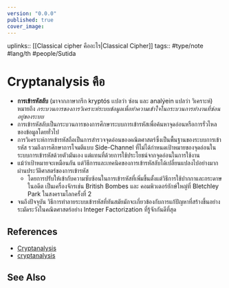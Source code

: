 ```yaml
---
version: "0.0.0"
published: true
cover_image:
---
```

uplinks:: [[Classical cipher คืออะไร|Classical Cipher]]
tags:: #type/note #lang/th #people/Sutida 
# Cryptanalysis คือ
- **การเข้ารหัสลับ** (มาจากภาษากรีก kryptós เเปลว่า ซ่อน และ analýein แปลว่า วิเคราะห์) หมายถึง *กระบวนการของการวิเคราะห์ระบบข้อมูลเพื่อทำความเข้าใจในกระบวนการทำงานที่ซ่อนอยู่ของระบบ*
- การเข้ารหัสลับเป็นกระบวนการของการศึกษาระบบการเข้ารหัสเพื่อค้นหาจุดอ่อนหรือการรั่วไหลของข้อมูลโดยทั่วไป
- การวิเคราะห์การเข้ารหัสถือเป็นการสำรวจจุดอ่อนของคณิตศาสตร์ซึ่งเป็นพื้นฐานของระบบการเข้ารหัส รวมถึงการศึกษาการโจมตีแบบ Side-Channel ที่ไม่ได้กำหนดเป้าหมายของจุดอ่อนในระบบการเข้ารหัสด้วยตัวมันเอง แต่แทนที่ด้วยการใช้ประโยชน์จากจุดอ่อนในการใช้งาน
- แม้ว่าเป้าหมายจะเหมือนกัน แต่วิธีการและเทคนิคของการเข้ารหัสลับได้เปลี่ยนแปลงไปอย่างมากผ่านประวัติศาสตร์ของการเข้ารหัส
	- โดยการปรับให้เข้ากับความซับซ้อนในการเข้ารหัสที่เพิ่มขึ้นตั้งแต่วิธีการใช้ปากกาและกระดาษในอดีต เป็นเครื่องจักรเช่น British Bombes และ คอมพิวเตอร์ยักษ์ใหญ่ที่ Bletchley Park ในสงครามโลกครั้งที่ 2
- จนถึงปัจจุบัน วิธีการทำลายระบบเข้ารหัสที่ทันสมัยมักจะเกี่ยวข้องกับการแก้ปัญหาที่สร้างขึ้นอย่างระมัดระวังในคณิตศาสตร์อย่าง Integer Factorization ที่รู้จักกันดีที่สุด
## References
- [Cryptanalysis](https://en.wikipedia.org/wiki/Cryptanalysis)
- [cryptanalysis
](https://www.sciencedirect.com/topics/computer-science/cryptanalysis)

## See Also
